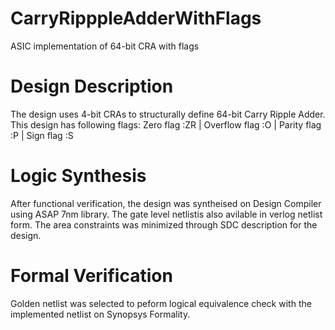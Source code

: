 # CarryRipppleAdderWithFlags
ASIC implementation of 64-bit CRA with flags

# Design Description
The design uses 4-bit CRAs to structurally define 64-bit Carry Ripple Adder. This design has following flags:
Zero flag :ZR |
Overflow flag :O |
Parity flag :P |
Sign flag :S

# Logic Synthesis
After functional verification, the design was syntheised on Design Compiler using ASAP 7nm library. The gate level netlistis also avilable in verlog netlist form. The area constraints was minimized through SDC description for the design.

# Formal Verification
Golden netlist was selected to peform logical equivalence check with the implemented netlist on Synopsys Formality. 
